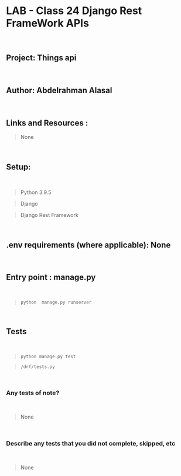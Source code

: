 # LAB - Class 24 Django Rest FrameWork APIs

<br>
 

## Project:  Things api
<br>

## Author: Abdelrahman Alasal

<br>


## Links and Resources : <br>

> None

<br>

## Setup:

<br>


> Python 3.9.5 <br>

> Django <br>

> Django Rest Framework <br>





<br>


## .env requirements (where applicable): None 

<br>


## Entry point : manage.py

<br>

> `python  manage.py runserver`

<br>

## Tests 

<br>


> `python manage.py test` <br>

> `/drf/tests.py`


<br>

### Any tests of note?

<br>

> None

<br>

### Describe any tests that you did not complete, skipped, etc

<br>

> None 
